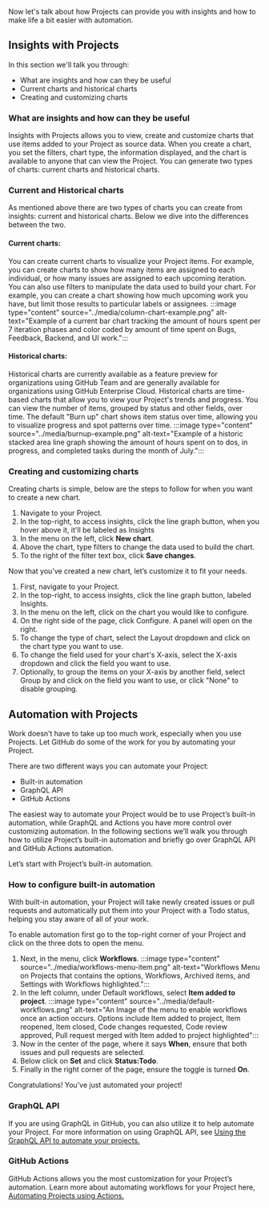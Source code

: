 Now let's talk about how Projects can provide you with insights and how to make life a bit easier with automation.

## Insights with Projects

In this section we'll talk you through: 

- What are insights and how can they be useful
- Current charts and  historical charts
- Creating and customizing charts

### What are insights and how can they be useful

Insights with Projects allows you to view, create and customize charts that use items added to your Project as source data. When you create a chart, you set the filters, chart type, the information displayed, and the chart is available to anyone that can view the Project. You can generate two types of charts: current charts and historical charts.

### Current and Historical charts

As mentioned above there are two types of charts you can create from insights: current and historical charts. Below we dive into the differences between the two.

#### Current charts:

You can create current charts to visualize your Project items. For example, you can create charts to show how many items are assigned to each individual, or how many issues are assigned to each upcoming iteration.
You can also use filters to manipulate the data used to build your chart. For example, you can create a chart showing how much upcoming work you have, but limit those results to particular labels or assignees. 
:::image type="content" source="../media/column-chart-example.png" alt-text="Example of a current bar chart tracking the amount of hours spent per 7 iteration phases and color coded by amount of time spent on Bugs, Feedback, Backend, and UI work.":::

#### Historical charts:

Historical charts are currently available as a feature preview for organizations using GitHub Team and are generally available for organizations using GitHub Enterprise Cloud.
Historical charts are time-based charts that allow you to view your Project's trends and progress. You can view the number of items, grouped by status and other fields, over time.
The default "Burn up" chart shows item status over time, allowing you to visualize progress and spot patterns over time.
:::image type="content" source="../media/burnup-example.png" alt-text="Example of a historic stacked area line graph showing the amount of hours spent on to dos, in progress, and completed tasks during the month of July.":::

### Creating and customizing charts

Creating charts is simple, below are the steps to follow for when you want to create a new chart. 

1. Navigate to your Project.
2. In the top-right, to access insights, click the line graph button, when you hover above it, it'll be labeled as Insights 
3. In the menu on the left, click **New chart**.
4. Above the chart, type filters to change the data used to build the chart.
5. To the right of the filter text box, click **Save changes**.

Now that you’ve created a new chart, let’s customize it to fit your needs. 

1. First, navigate to your Project.
2. In the top-right, to access insights, click the line graph button, labeled Insights.
3. In the menu on the left, click on the chart you would like to configure.
4. On the right side of the page, click Configure. A panel will open on the right.
5. To change the type of chart, select the Layout dropdown and click on the chart type you want to use.
6. To change the field used for your chart's X-axis, select the X-axis dropdown and click the field you want to use.
7. Optionally, to group the items on your X-axis by another field, select Group by and click on the field you want to use, or click "None" to disable grouping.

## Automation with Projects

Work doesn’t have to take up too much work, especially when you use Projects. Let GitHub do some of the work for you by automating your Project.

There are two different ways you can automate your Project: 
- Built-in automation
- GraphQL API
- GitHub Actions

The easiest way to automate your Project would be to use Project’s built-in automation, while GraphQL and Actions you have more control over customizing automation. 
In the following sections we’ll walk you through how to utilize Project’s built-in automation and briefly go over GraphQL API and GitHub Actions automation. 

Let’s start with Project’s built-in automation. 

### How to configure built-in automation

With built-in automation, your Project will take newly created issues or pull requests and automatically put them into your Project with a Todo status, helping you stay aware of all of your work.

To enable automation first go to the top-right corner of your Project and click on the three dots to open the menu. 
1. Next, in the menu, click **Workflows**.
:::image type="content" source="../media/workflows-menu-item.png" alt-text="Workflows Menu on Projects that contains the options, Workflows, Archived items, and Settings with Workflows highlighted.":::
2. In the left column, under Default workflows, select **Item added to project**. 
:::image type="content" source="../media/default-workflows.png" alt-text="An Image of the menu to enable workflows once an action occurs. Options include Item added to project, Item reopened, Item closed, Code changes requested, Code review approved, Pull request merged with Item added to project highlighted":::
3. Now in the center of the page, where it says **When**, ensure that both issues and pull requests are selected.
4. Below click on **Set** and click **Status:Todo**.
5. Finally in the right corner of the page, ensure the toggle is turned **On**. 

Congratulations! You’ve just automated your project!

### GraphQL API 

If you are using GraphQL in GitHub, you can also utilize it to help automate your Project. For more information on using GraphQL API, see [Using the GraphQL API to automate your projects.](https://docs.github.com/en/issues/planning-and-tracking-with-projects/automating-your-project/using-the-api-to-manage-projects) 

### GitHub Actions

GitHub Actions allows you the most customization for your Project’s automation. Learn more about automating workflows for your Project here, [Automating Projects using Actions.](https://docs.github.com/en/issues/planning-and-tracking-with-projects/automating-your-project/automating-projects-using-actions)
